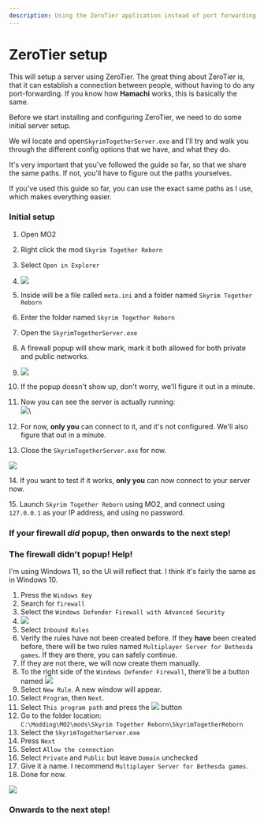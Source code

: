 ```yaml
---
description: Using the ZeroTier application instead of port forwarding
---
```


# ZeroTier setup

This will setup a server using ZeroTier. The great thing about ZeroTier is, that it can establish a connection between people, without having to do any port-forwarding. If you know how **Hamachi** works, this is basically the same.

Before we start installing and configuring ZeroTier, we need to do some initial server setup.

We wil locate and open`SkyrimTogetherServer.exe` and I'll try and walk you through the different config options that we have, and what they do.

It's very important that you've followed the guide so far, so that we share the same paths. If not, you'll have to figure out the paths yourselves.

If you've used this guide so far, you can use the exact same paths as I use, which makes everything easier.



### Initial setup

1. Open MO2
2. Right click the mod `Skyrim Together Reborn`
3. Select `Open in Explorer`
4. &#x20;![](https://shx.is/5BzT3n7WX.png)
5. Inside will be a file called `meta.ini` and a folder named `Skyrim Together Reborn`
6. Enter the folder named `Skyrim Together Reborn`
7. &#x20;Open the `SkyrimTogetherServer.exe`
8. A firewall popup will show mark, mark it both allowed for both private and public networks.
9. ![](https://shx.is/5BzTNr2rT.png)
10. If the popup doesn't show up, don't worry, we'll figure it out in a minute.
11. Now you can see the server is actually running:\
    ![](https://shx.is/5BzUvqRTO.png)\

12. For now, **only you** can connect to it, and it's not configured. We'll also figure that out in a minute.
13. Close the `SkyrimTogetherServer.exe` for now.

![](https://shx.is/5BzWiRKr7.gif)

14\. If you want to test if it works, **only you** can now connect to your server now.

15\. Launch `Skyrim Together Reborn` using MO2, and connect using `127.0.0.1` as your IP address, and using no password.

### If your firewall _did_ popup, then onwards to the next step!

###

### The firewall didn't popup! Help!

I'm using Windows 11, so the UI will reflect that. I think it's fairly the same as in Windows 10.

1. Press the `Windows Key`
2. Search for `firewall`
3. Select the `Windows Defender Firewall with Advanced Security`
4. ![](https://shx.is/5BzXk19Mc.png)
5. Select `Inbound Rules`
6. Verify the rules have not been created before. If they **have** been created before, there will be two rules named `Multiplayer Server for Bethesda games`. If they are there, you can safely continue.
7. If they are not there, we will now create them manually.
8. To the right side of the `Windows Defender Firewall`, there'll be a button named ![](https://shx.is/5BzYyMbqm.png)
9. Select `New Rule`. A new window will appear.
10. Select `Program`, then `Next`.
11. Select `This program path` and press the ![](https://shx.is/5BzZ2ocvz.png) button
12. Go to the folder location:\
    `C:\Modding\MO2\mods\Skyrim Together Reborn\SkyrimTogetherReborn`
13. Select the `SkyrimTogetherServer.exe`
14. Press `Next`
15. Select `Allow the connection`
16. Select `Private` and `Public` but leave `Domain` unchecked
17. Give it a name. I recommend `Multiplayer Server for Bethesda games`.
18. Done for now.

![](https://shx.is/5Bz\_DM9wr.gif)



### Onwards to the next step!

